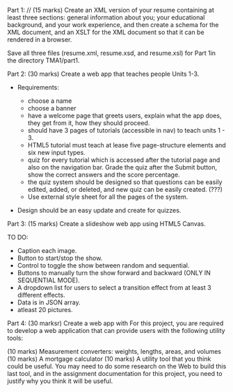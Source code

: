 Part 1: // (15 marks) 
Create an XML version of your resume containing at least three sections: general information about you; your educational background, and your work experience, and then create a schema for the XML document, and an XSLT for the XML document so that it can be rendered in a browser.

Save all three files (resume.xml, resume.xsd, and resume.xsl) for Part 1in the directory TMA1/part1.


Part 2: (30 marks)
Create a web app that teaches people Units 1-3.
- Requirements:
    - choose a name
    - choose a banner
    - have a welcome page that greets users, explain what the app does,
    they get from it, how they should proceed.
    - should have 3 pages of tutorials (accessible in nav) to teach units 1 - 3.
    - HTML5 tutorial must teach at lease five page-structure elements and six new input types.
    - quiz for every tutorial which is accessed after the tutorial page and also on the navigation bar. Grade the quiz after the Submit button, show the correct answers and the score percentage.
    - the quiz system should be designed so that questions can be easily edited, added, or deleted, and new quiz can be easily created. (???)
    - Use external style sheet for all the pages of the system.

- Design should be an easy update and create for quizzes.

Part 3: (15 marks)
Create a slideshow web app using HTML5 Canvas.

TO DO:
- Caption each image.
- Button to start/stop the show.
- Control to toggle the show between random and sequential.
- Buttons to manually turn the show forward and backward (ONLY IN SEQUENTIAL MODE).
- A dropdown list for users to select a transition effect from at least 3 different effects.
- Data is in JSON array.
- atleast 20 pictures.


Part 4: (30 marksr)
Create a web app with For this project, you are required to develop a web application that can provide users with the following utility tools:

(10 marks) Measurement converters: weights, lengths, areas, and volumes
(10 marks) A mortgage calculator
(10 marks) A utility tool that you think could be useful. You may need to do some research on the Web to build this last tool, and in the assignment documentation for this project, you need to justify why you think it will be useful.
